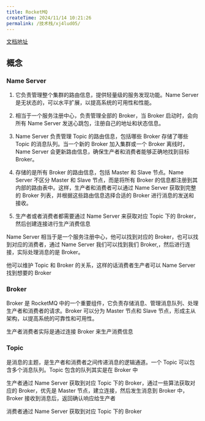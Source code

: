 ```yaml
---
title: RocketMQ
createTime: 2024/11/14 10:21:26
permalink: /技术栈/xj4lud05/
---
```


[文档地址](https://rocketmq.apache.org/)

## 概念

### Name Server

1. 它负责管理整个集群的路由信息，提供轻量级的服务发现功能。Name Server 是无状态的，可以水平扩展，以提高系统的可用性和性能。

2. 相当于一个服务注册中心，负责管理全部的 Broker，当 Broker 启动时，会向所有 Name Server 发送心跳包，注册自己的地址和状态信息。

3. Name Server 负责管理 Topic 的路由信息，包括哪些 Broker 存储了哪些 Topic 的消息队列。当一个新的 Broker 加入集群或一个 Broker 离线时，Name Server 会更新路由信息，确保生产者和消费者能够正确地找到目标 Broker。

4. 存储的是所有 Broker 的路由信息，包括 Master 和 Slave 节点。Name Server 不区分 Master 和 Slave 节点，而是将所有 Broker 的信息都注册到其内部的路由表中。这样，生产者和消费者可以通过 Name Server 获取到完整的 Broker 列表，并根据这些路由信息选择合适的 Broker 进行消息的发送和接收。

5. 生产者或者消费者都需要通过 Name Server 来获取对应 Topic 下的 Broker，然后创建连接进行生产消费信息

Name Server 相当于是一个服务注册中心，他可以找到对应的 Broker，也可以找到对应的消费者，通过 Name Server 我们可以找到我们 Broker,，然后进行连接，实际处理消息的是 Broker。

他可以维护 Topic 和 Broker 的关系，这样的话消费者生产者可以 Name Server 找到想要的 Broker

### Broker

Broker 是 RocketMQ 中的一个重要组件，它负责存储消息、管理消息队列、处理生产者和消费者的请求。Broker 可以分为 Master 节点和 Slave 节点，形成主从架构，以提高系统的可靠性和可用性。

生产者消费者实际是通过连接 Broker 来生产消费信息

### Topic

是消息的主题，是生产者和消费者之间传递消息的逻辑通道。一个 Topic 可以包含多个消息队列。Topic 包含的队列其实是在 Broker 中

生产者通过 Name Server 获取到对应 Topic 下的 Broker，通过一些算法获取对应的 Broker，优先是 Master 节点，建立连接，然后发生消息到 Broker 中，Broker 接收到消息后，返回确认响应给生产者

消费者通过 Name Server 获取到对应 Topic 下的 Broker

